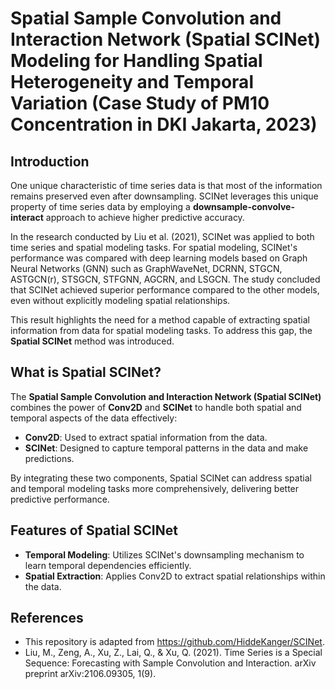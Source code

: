 
# Spatial Sample Convolution and Interaction Network (Spatial SCINet) Modeling for Handling Spatial Heterogeneity and Temporal Variation (Case Study of PM10 Concentration in DKI Jakarta, 2023)  

## Introduction  
One unique characteristic of time series data is that most of the information remains preserved even after downsampling. SCINet leverages this unique property of time series data by employing a **downsample-convolve-interact** approach to achieve higher predictive accuracy.  

In the research conducted by Liu et al. (2021), SCINet was applied to both time series and spatial modeling tasks. For spatial modeling, SCINet's performance was compared with deep learning models based on Graph Neural Networks (GNN) such as GraphWaveNet, DCRNN, STGCN, ASTGCN(r), STSGCN, STFGNN, AGCRN, and LSGCN. The study concluded that SCINet achieved superior performance compared to the other models, even without explicitly modeling spatial relationships.  

This result highlights the need for a method capable of extracting spatial information from data for spatial modeling tasks. To address this gap, the **Spatial SCINet** method was introduced.  

## What is Spatial SCINet?  
The **Spatial Sample Convolution and Interaction Network (Spatial SCINet)** combines the power of **Conv2D** and **SCINet** to handle both spatial and temporal aspects of the data effectively:  
- **Conv2D**: Used to extract spatial information from the data.  
- **SCINet**: Designed to capture temporal patterns in the data and make predictions.  

By integrating these two components, Spatial SCINet can address spatial and temporal modeling tasks more comprehensively, delivering better predictive performance.  

## Features of Spatial SCINet  
- **Temporal Modeling**: Utilizes SCINet's downsampling mechanism to learn temporal dependencies efficiently.  
- **Spatial Extraction**: Applies Conv2D to extract spatial relationships within the data.  

## References  
- This repository is adapted from https://github.com/HiddeKanger/SCINet.
- Liu, M., Zeng, A., Xu, Z., Lai, Q., & Xu, Q. (2021). Time Series is a Special Sequence: Forecasting with Sample Convolution and Interaction. arXiv preprint arXiv:2106.09305, 1(9).
